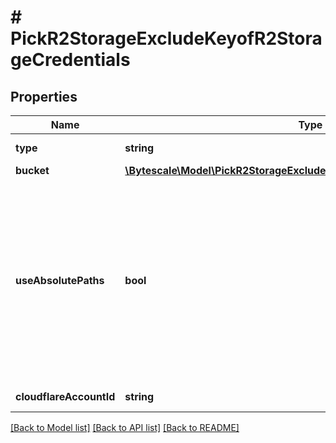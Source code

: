 # # PickR2StorageExcludeKeyofR2StorageCredentials

## Properties

Name | Type | Description | Notes
------------ | ------------- | ------------- | -------------
**type** | **string** | The type of this storage layer. |
**bucket** | [**\Bytescale\Model\PickR2StorageExcludeKeyofR2StorageCredentialsBucket**](PickR2StorageExcludeKeyofR2StorageCredentialsBucket.md) |  |
**useAbsolutePaths** | **bool** | If &#x60;true&#x60; then writes Google Storage objects with full &#x60;filePath&#x60; as key, prefixed with the &#x60;objectKeyPrefix&#x60;.  If &#x60;false&#x60; then writes Google Storage objects using a relative &#x60;filePath&#x60; in relation to folder&#39;s path, prefixed with the &#x60;objectKeyPrefix&#x60;. |
**cloudflareAccountId** | **string** | Cloudflare Account ID. |

[[Back to Model list]](../../README.md#models) [[Back to API list]](../../README.md#endpoints) [[Back to README]](../../README.md)
